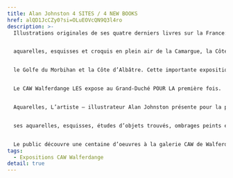 ```yaml
---
title: Alan Johnston 4 SITES / 4 NEW BOOKS
href: alQD1JcCZy0?si=OLuEOVcQN9Q3l4ro
description: >-
  Illustrations originales de ses quatre derniers livres sur la France: 


  aquarelles, esquisses et croquis en plein air de la Camargue, la Côte d’Azur, 


  le Golfe du Morbihan et la Côte d’Albâtre. Cette importante exposition regroupe une centaine d'oeuvres. 


  Le CAW Walferdange LES expose au Grand-Duché POUR LA première fois. 


  Aquarelles, L’artiste – illustrateur Alan Johnston présente pour la première fois au Grand-Duché 


  ses aquarelles, esquisses, études d’objets trouvés, ombrages peints et quelques huiles sur toile. 


  Le public découvre une centaine d’oeuvres à la galerie CAW de Walferdange.
tags:
  - Expositions CAW Walferdange
detail: true
---
```


